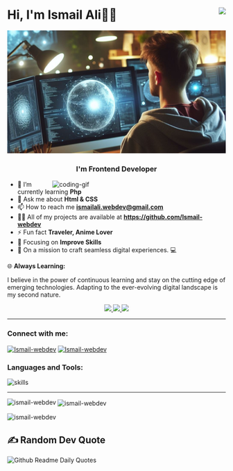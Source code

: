 # Hi, I'm Ismail Ali👋🏾 <img align="right" src="https://visitor-badge.laobi.icu/badge?page_id=Ismail-webdev.Ismail-webdev" />
<img src="https://github.com/Ismail-webdev/Ismail-webdev/blob/main/banner.jpeg" alt="Ismail Banner" />
<h3 align="center">I'm Frontend Developer</h3>

<img align="right" alt="coding-gif" width="400" src="https://cdn.dribbble.com/users/730703/screenshots/6581243/avento.gif">

- 🌱 I’m currently learning **Php**
- 💬 Ask me about **Html & CSS**
- 📫 How to reach me **ismailali.webdev@gmail.com**
- 👨‍💻 All of my projects are available at **https://github.com/Ismail-webdev**
- ⚡ Fun fact **Traveler, Anime Lover**
- 🎯 Focusing on **Improve Skills**
- 🚀 On a mission to craft seamless digital experiences. 💻

🌐 **Always Learning:**
<p class="justify">I believe in the power of continuous learning and stay on the cutting edge of emerging technologies. Adapting to the ever-evolving digital landscape is my second nature.</p>


<div align="center"> 
  <a href="mailto:Ismailali.webdev@gmail.com">
    <img src="https://img.shields.io/badge/Gmail-333333?style=for-the-badge&logo=gmail&logoColor=red" />
  </a>
  <a href="https://www.linkedin.com/in/ismailali082/" target="_blank">
    <img src="https://img.shields.io/badge/LinkedIn-0077B5?style=for-the-badge&logo=linkedin&logoColor=white" target="_blank" />
  </a>
<a href="https://twitter.com/IsmailAli082" target="_blank">
  <img src="https://img.shields.io/badge/Twitter-1DA1F2?style=for-the-badge&logo=twitter&logoColor=white"/>
</a>
</div>

 <hr/>
<h3 align="left">Connect with me:</h3>
<p align="left">
<a href="https://twitter.com/IsmailAli082" target="blank"><img align="center" src="https://raw.githubusercontent.com/rahuldkjain/github-profile-readme-generator/master/src/images/icons/Social/twitter.svg" alt="Ismail-webdev" height="30" width="40" /></a>  
<a href="https://github.com/Ismail-webdev" target="blank"><img align="center" src="https://raw.githubusercontent.com/rahuldkjain/github-profile-readme-generator/master/src/images/icons/Social/github.svg" alt="Ismail-webdev" height="30" width="40" /></a>
</p>



<h3 align="left">Languages and Tools:</h3>
<p align="left">
<img src="https://skillicons.dev/icons?i=wordpress,js,html,css,bootstrap,git,github,php,react" alt="skills"/>
</p>

<hr/>

<p><img align="left" src="https://github-readme-stats.vercel.app/api/top-langs?username=ismail-webdev&show_icons=true&locale=en&layout=compact" alt="ismail-webdev" /></p>

<p>&nbsp;<img align="center" src="https://github-readme-stats.vercel.app/api?username=ismail-webdev&show_icons=true&locale=en" alt="ismail-webdev" /></p>

<p><img align="center" src="https://github-readme-streak-stats.herokuapp.com/?user=ismail-webdev&" alt="ismail-webdev" /></p>

## ✍️ Random Dev Quote

![Github Readme Daily Quotes](https://readme-daily-quotes.vercel.app/api?category=programming&motivation)